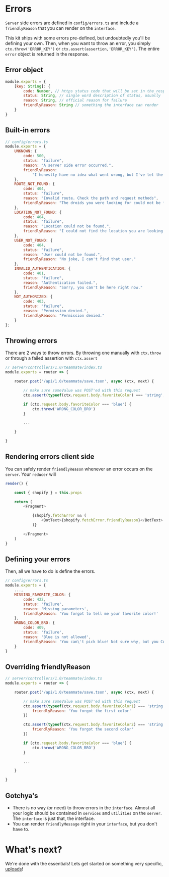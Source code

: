 # Errors

`Server` side errors are defined in `config/errors.ts` and include a `friendlyReason` that you can render on the `interface`.

This kit ships with some errors pre-defined, but undoubtedly you'll be defining your own. Then, when you want to throw an error, you simply `ctx.throw('ERROR_KEY')` or `ctx.assert(assertion,'ERROR_KEY')`. The entire `error` object is returned in the response.

## Error object

```js
module.exports = {
    [key: String]: {
        code: Number, // https status code that will be set in the response
        status: String, // single word description of status, usually 'failure'
        reason: String, // official reason for failure
        friendlyReason: String // something the interface can render
    }
}
```

## Built-in errors

```js
// config/errors.ts
module.exports = {
    UNKNOWN: {
        code: 500,
        status: "failure",
        reason: "A server side error occurred.",
        friendlyReason:
            "I honestly have no idea what went wrong, but I've let the humans know and they are on it!"
    },
    ROUTE_NOT_FOUND: {
        code: 404,
        status: "failure",
        reason: "Invalid route. Check the path and request methods",
        friendlyReason: "The droids you were looking for could not be found."
    },
    LOCATION_NOT_FOUND: {
        code: 404,
        status: "failure",
        reason: "Location could not be found.",
        friendlyReason: "I could not find the location you are looking for."
    },
    USER_NOT_FOUND: {
        code: 404,
        status: "failure",
        reason: "User could not be found.",
        friendlyReason: "No joke, I can't find that user."
    },
    INVALID_AUTHENTICATION: {
        code: 401,
        status: "failure",
        reason: "Authentication failed.",
        friendlyReason: "Sorry, you can't be here right now."
    },
    NOT_AUTHORIZED: {
        code: 403,
        status: "failure",
        reason: "Permission denied.",
        friendlyReason: "Permission denied."
    }
};
```

## Throwing errors

There are 2 ways to throw errors. By throwing one manually with `ctx.throw` or through a failed assertion with `ctx.assert`

```js
// server/controllers/1.0/teammate/index.ts
module.exports = router => {

    router.post('/api/1.0/teammate/save.tson', async (ctx, next) {

        // make sure someValue was POST'ed with this request
        ctx.assert(typeof(ctx.request.body.favoriteColor) === 'string', 'MISSING_FAVORITE_COLOR')

        if (ctx.request.body.favoriteColor === 'blue') {
            ctx.throw('WRONG_COLOR_BRO')
        }

        ...

    }

}

```

## Rendering errors client side

You can safely render `friendlyReason` whenever an error occurs on the `server`. Your `reducer` will

```js
render() {

	const { shopify } = this.props

	return (
		<Fragment>

			{shopify.fetchError && (
				<BotText>{shopify.fetchError.friendlyReason}</BotText>
			)}

		</Fragment>
	)
}
```

## Defining your errors

Then, all we have to do is define the errors.

```js
// config/errors.ts
module.exports = {
    ...,
    MISSING_FAVORITE_COLOR: {
        code: 422,
        status: 'failure',
        reason: 'Missing parameters',
        friendlyReason: 'You forgot to tell me your favorite color!'
    },
    WRONG_COLOR_BRO: {
        code: 409,
        status: 'failure',
        reason: 'Blue is not allowed',
        friendlyReason: 'You can\'t pick blue! Not sure why, but you CAN\'T!'
    }
}

```

## Overriding friendlyReason

```js
// server/controllers/1.0/teammate/index.ts
module.exports = router => {

    router.post('/api/1.0/teammate/save.tson', async (ctx, next) {

        // make sure someValue was POST'ed with this request
        ctx.assert(typeof(ctx.request.body.favoriteColor1) === 'string', 'MISSING_FAVORITE_COLOR', {
			friendlyReason: 'You forgot the first color'
		})

        ctx.assert(typeof(ctx.request.body.favoriteColor2) === 'string', 'MISSING_FAVORITE_COLOR', {
			friendlyReason: 'You forgot the second color'
		})

        if (ctx.request.body.favoriteColor === 'blue') {
            ctx.throw('WRONG_COLOR_BRO')
        }

        ...

    }

}

```

## Gotchya's

-   There is no way (or need) to throw errors in the `interface`. Almost all your logic should be contained in `services` and `utilities` on the `server`. The `interface` is just that, the interface.
-   You can render `friendlyMessage` right in your `interface`, but you don't have to.

# What's next?

We're done with the essentials! Lets get started on something very specific, [uploads](uploads.md)!
